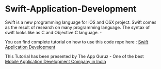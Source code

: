Swift-Application-Development
=============================

Swift is a new programming language for iOS and OSX project. Swift comes as the result of research on many programming language. The syntax of swift looks like as C and Objective C language. - 

<p>You can find complete tutorial on how to use this code repo here : <a href="http://www.theappguruz.com/app-design/swift-application-development//" target="_blank">Swift Application Development</a></p>

This Tutorial has been presented by The App Guruz - One of the best <a href="http://www.theappguruz.com/mobile-application-development/">Mobile Application Development Company in India</a>
